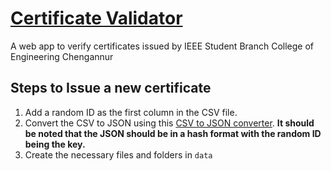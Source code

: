 # [Certificate Validator](https://verify.cecieee.org)
A web app to verify certificates issued by IEEE Student Branch College of Engineering Chengannur

## Steps to Issue a new certificate
1. Add a random ID as the first column in the CSV file.
2. Convert the CSV to JSON using this [CSV to JSON converter](https://www.csvjson.com/csv2json). **It should be noted that the JSON should be in a hash format with the random ID being the key.**
3. Create the necessary files and folders in `data`

